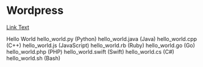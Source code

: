 # Wordpress
<a href="https://www.google.com">Link Text</a>

Hello World
hello_world.py (Python)
hello_world.java (Java)
hello_world.cpp (C++)
hello_world.js (JavaScript)
hello_world.rb (Ruby)
hello_world.go (Go)
hello_world.php (PHP)
hello_world.swift (Swift)
hello_world.cs (C#)
hello_world.sh (Bash)
